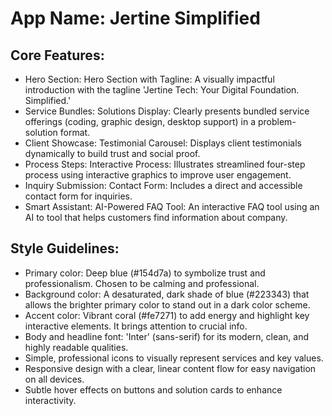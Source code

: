# **App Name**: Jertine Simplified

## Core Features:

- Hero Section: Hero Section with Tagline: A visually impactful introduction with the tagline 'Jertine Tech: Your Digital Foundation. Simplified.'
- Service Bundles: Solutions Display: Clearly presents bundled service offerings (coding, graphic design, desktop support) in a problem-solution format.
- Client Showcase: Testimonial Carousel: Displays client testimonials dynamically to build trust and social proof.
- Process Steps: Interactive Process: Illustrates streamlined four-step process using interactive graphics to improve user engagement.
- Inquiry Submission: Contact Form: Includes a direct and accessible contact form for inquiries.
- Smart Assistant: AI-Powered FAQ Tool: An interactive FAQ tool using an AI to tool that helps customers find information about company.

## Style Guidelines:

- Primary color: Deep blue (#154d7a) to symbolize trust and professionalism. Chosen to be calming and professional.
- Background color: A desaturated, dark shade of blue (#223343) that allows the brighter primary color to stand out in a dark color scheme.
- Accent color: Vibrant coral (#fe7271) to add energy and highlight key interactive elements. It brings attention to crucial info.
- Body and headline font: 'Inter' (sans-serif) for its modern, clean, and highly readable qualities.
- Simple, professional icons to visually represent services and key values.
- Responsive design with a clear, linear content flow for easy navigation on all devices.
- Subtle hover effects on buttons and solution cards to enhance interactivity.